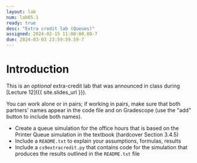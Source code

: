```yaml
---
layout: lab
num: lab05.1
ready: true
desc: "Extra credit lab (Queues)"
assigned: 2024-02-15 11:00:00.00-7
due: 2024-03-03 23:59:59.59-7
---
```


# Introduction

This is an _optional_ extra-credit lab that was announced in class during [Lecture 12]({{ site.slides_url }}).

You can work alone or in pairs; if working in pairs, make sure that both partners' names appear in the code file and on Gradescope (use the "add" button to include both names).

* Create a queue simulation for the office hours that is based on the Printer Queue simulation in the textbook (hardcover Section 3.4.5)
* Include a `README.txt` to explain your assumptions, formulas, results
* Include a `cs9extracredit.py` that contains code for the simulation that produces the results outlined in the `README.txt` file
